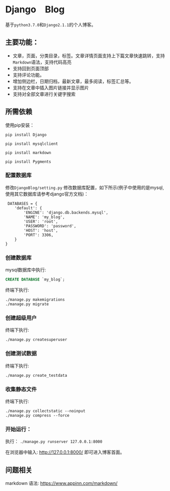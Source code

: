 # Django　Blog

基于`python3.7.0`和`Django2.1.1`的个人博客。   

## 主要功能：

- 文章，页面，分类目录，标签。文章详情页面支持上下篇文章快速跳转，支持`Markdown`语法，支持代码高亮
- 支持回到页面顶部
- 支持评论功能。
- 增加侧边栏，日期归档，最新文章，最多阅读，标签汇总等。
- 支持在文章中插入图片链接并显示图片
- 支持对全部文章进行关键字搜索

## 所需依赖
使用pip安装：  

`pip install Django`

`pip install mysqlclient`

`pip install markdown`

`pip install Pygments`


### 配置数据库

 修改`DjangoBlog/setting.py` 修改数据库配置，如下所示(例子中使用的是mysql,使用其它数据库请参考django官方文档)：
 
     DATABASES = {
        'default': {
            'ENGINE': 'django.db.backends.mysql',
            'NAME': 'my_blog',
            'USER': 'root',
            'PASSWORD': 'password',
            'HOST': 'host',
            'PORT': 3306,
        }
    }

### 创建数据库

mysql数据库中执行:
```sql
CREATE DATABASE `my_blog`;
```
 终端下执行:

    ./manage.py makemigrations
    ./manage.py migrate
### 创建超级用户

 终端下执行:

    ./manage.py createsuperuser
### 创建测试数据
终端下执行:

    ./manage.py create_testdata
### 收集静态文件
终端下执行:  

    ./manage.py collectstatic --noinput
    ./manage.py compress --force
### 开始运行：
 执行：
 `./manage.py runserver 127.0.0.1:8000`

 在浏览器中输入: http://127.0.0.1:8000/  即可进入博客首面。

## 问题相关
 
 markdown 语法: https://www.appinn.com/markdown/

